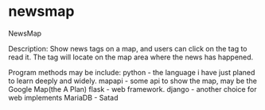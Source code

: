 newsmap
=======

NewsMap

Description:
  Show news tags on  a map, and users can click on the tag to read it.
  The tag will locate on the map area where the news has happened.
  
Program methods may be include:
  python  - the language i have just planed to learn deeply and widely.
  mapapi  - some api to show the map, may be the Google Map(the A Plan)
  flask - web framework.
  django  - another choice for web implements
  MariaDB - Satad
